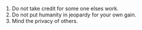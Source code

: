 1. Do not take credit for some one elses work.
2. Do not put humanity in jeopardy for your own gain.
3. Mind the privacy of others.
